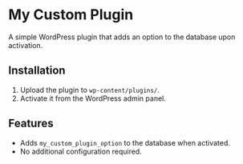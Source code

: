 # My Custom Plugin

A simple WordPress plugin that adds an option to the database upon activation.

## Installation

1. Upload the plugin to `wp-content/plugins/`.
2. Activate it from the WordPress admin panel.

## Features

- Adds `my_custom_plugin_option` to the database when activated.
- No additional configuration required.